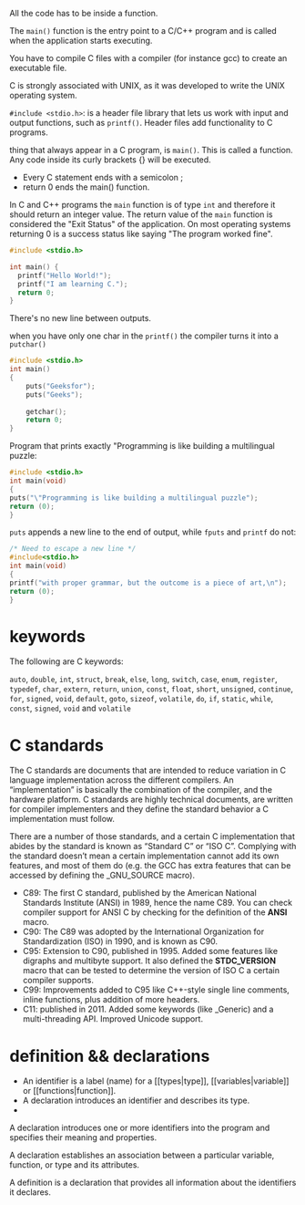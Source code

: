 All the code has to be inside a function.

The `main()` function is the entry point to a C/C++ program and is called when the application starts executing. 

You have to compile C files with a compiler (for instance gcc) to create an
executable file.

C is strongly associated with UNIX, as it was developed to write the UNIX operating system.

`#include <stdio.h>`: is a header file library that lets us work with input and output functions, such as `printf()`. Header files add functionality to C programs.

thing that always appear in a C program, is `main()`. This is called a function. Any code inside its curly brackets {} will be executed.

- Every C statement ends with a semicolon ;
- return 0 ends the main() function.

In C and C++ programs the `main` function is of type `int` and therefore it should return an integer value. The return value of the `main` function is considered the "Exit Status" of the application. On most operating systems returning 0 is a success status like saying "The program worked fine".

```c
#include <stdio.h>

int main() {
  printf("Hello World!");
  printf("I am learning C.");
  return 0;
}
```
There's no new line between outputs.

when you have only one char in the `printf()` the compiler turns it into a `putchar()`

```c
#include <stdio.h>
int main()
{
    puts("Geeksfor");
    puts("Geeks");
 
    getchar();
    return 0;
}
```

Program that prints exactly "Programming is like building a multilingual puzzle:

```C
#include <stdio.h>
int main(void)
{
puts("\"Programming is like building a multilingual puzzle");
return (0);
}
```

`puts` appends a new line to the end of output, while `fputs` and `printf` do not:

```C
/* Need to escape a new line */
#include<stdio.h>
int main(void)
{
printf("with proper grammar, but the outcome is a piece of art,\n");
return (0);
}
```

# keywords

The following are C keywords:

`auto`, `double`, `int`, `struct`, `break`, `else`, `long`, `switch`, `case`, `enum`, `register`, `typedef`, `char`, `extern`, `return`, `union`, `const`, `float`, `short`, `unsigned`, `continue`, `for`, `signed`, `void`, `default`, `goto`, `sizeof`, `volatile`, `do`, `if`, `static`, `while`, `const`, `signed`, `void` and `volatile`

# C standards

The C standards are documents that are intended to reduce variation in C language implementation across the different compilers. An “implementation” is basically the combination of the compiler, and the hardware platform. C standards are highly technical documents, are written for compiler implementers and they define the standard behavior a C implementation must follow.

There are a number of those standards, and a certain C implementation that abides by the standard is known as “Standard C” or “ISO C”. Complying with the standard doesn’t mean a certain implementation cannot add its own features, and most of them do (e.g. the GCC has extra features that can be accessed by defining the \_GNU\_SOURCE macro).

- C89: The first C standard, published by the American National Standards Institute (ANSI) in 1989, hence the name C89. You can check compiler support for ANSI C by checking for the definition of the __ANSI__ macro.
- C90: The C89 was adopted by the International Organization for Standardization (ISO) in 1990, and is known as C90.
- C95: Extension to C90, published in 1995. Added some features like digraphs and multibyte support. It also defined the __STDC_VERSION__ macro that can be tested to determine the version of ISO C a certain compiler supports.
- C99: Improvements added to C95 like C++-style single line comments, inline functions, plus addition of more headers.
- C11: published in 2011. Added some keywords (like _Generic) and a multi-threading API. Improved Unicode support.

# definition && declarations

- An identifier is a label (name) for a [[types|type]], [[variables|variable]] or [[functions|function]].
- A declaration introduces an identifier and describes its type.
- 
A declaration introduces one or more identifiers into the program and specifies their meaning and properties.

A declaration establishes an association between a particular variable, function, or type and its attributes.

A definition is a declaration that provides all information about the identifiers it declares.